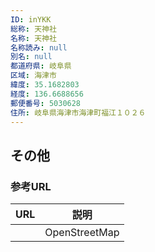 ```yaml
---
ID: inYKK
総称: 天神社
名称: 天神社
名称読み: null
別名: null
都道府県: 岐阜県
区域: 海津市
緯度: 35.1682803
経度: 136.6688656
郵便番号: 5030628
住所: 岐阜県海津市海津町福江１０２６
---
```


## その他

### 参考URL

| URL | 説明          |
| --- | ------------- |
|     | OpenStreetMap |

